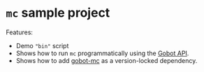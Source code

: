 # `mc` sample project

Features:

- Demo `"bin"` script
- Shows how to run `mc` programmatically using the [Gobot API](https://github.com/benallfree/gobot/tree/v1.0.0-alpha.27/docs/readme.md).
- Shows how to add [gobot-mc](https://www.npmjs.com/package/gobot-mc) as a version-locked dependency.
